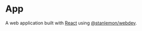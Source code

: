 # App

A web application built with [React](http://reactjs.org) using [@stanlemon/webdev](https://www.npmjs.com/package/@stanlemon/webdev).
